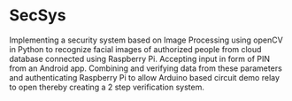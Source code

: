 # SecSys
Implementing a security system based on Image Processing using openCV in Python to recognize facial images of authorized people from cloud database connected using Raspberry Pi. Accepting input in form of PIN from an Android app. Combining and verifying data from these parameters and authenticating Raspberry Pi to allow Arduino based circuit demo relay to open thereby creating a 2 step verification system.
